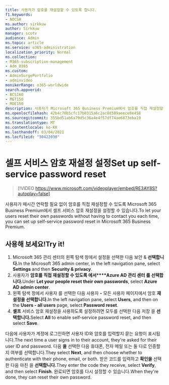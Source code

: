 ```yaml
---
title: 사용자가 암호를 재설정할 수 있도록 합니다.
f1.keywords:
- NOCSH
ms.author: sirkkuw
author: Sirkkuw
manager: scotv
audience: Admin
ms.topic: article
ms.service: o365-administration
localization_priority: Normal
ms.collection:
- M365-subscription-management
- Adm_O365
ms.custom:
- AdminSurgePortfolio
- adminvideo
monikerRange: o365-worldwide
search.appverid:
- BCS160
- MET150
- MOE150
description: 사용자가 Microsoft 365 Business Premium에서 암호를 직접 재설정할 수 있도록 하는 방법을 배워야 합니다.
ms.openlocfilehash: 42b4c70b5cfc17b0315a6c2ac8d509aeece8e458
ms.sourcegitcommit: 355bd51ab6a79d5c36a4e4f57df74ae6873eba19
ms.translationtype: MT
ms.contentlocale: ko-KR
ms.lasthandoff: 03/04/2021
ms.locfileid: "50422030"
---
```

# <a name="set-up-self-service-password-reset"></a><span data-ttu-id="6ebed-103">셀프 서비스 암호 재설정 설정</span><span class="sxs-lookup"><span data-stu-id="6ebed-103">Set up self-service password reset</span></span>

> [!VIDEO https://www.microsoft.com/videoplayer/embed/RE3AY8S?autoplay=false]

<span data-ttu-id="6ebed-104">사용자가 매시간 연락할 필요 없이 암호를 직접 재설정할 수 있도록 Microsoft 365 Business Premium에서 셀프 서비스 암호 재설정을 설정할 수 있습니다.</span><span class="sxs-lookup"><span data-stu-id="6ebed-104">To let your users reset their own passwords without having to contact you each time, you can set up self-service password reset in Microsoft 365 Business Premium.</span></span>

## <a name="try-it"></a><span data-ttu-id="6ebed-105">사용해 보세요!</span><span class="sxs-lookup"><span data-stu-id="6ebed-105">Try it!</span></span>

1. <span data-ttu-id="6ebed-106">Microsoft 365 관리 센터의 왼쪽 탐색 창에서  설정을 선택한 다음 보안 & **선택합니다.**</span><span class="sxs-lookup"><span data-stu-id="6ebed-106">In the Microsoft 365 admin center, in the left navigation pane, select **Settings** and then **Security & privacy**.</span></span>
1. <span data-ttu-id="6ebed-107">사용자가 **암호를 직접 재설정할 수 있도록 에서\*\*\*\*Azure AD 관리 센터 를 선택합니다.**</span><span class="sxs-lookup"><span data-stu-id="6ebed-107">Under **Let your people reset their own passwords**, select **Azure AD admin center**.</span></span>
1. <span data-ttu-id="6ebed-108">왼쪽 탐색 창에서 사용자 를 선택한 다음 사용자 **-** 모든 사용자 페이지에서 암호 **재설정을 선택합니다.**</span><span class="sxs-lookup"><span data-stu-id="6ebed-108">In the left navigation pane, select **Users**, and then on the **Users - all users** page, select **Password reset**.</span></span>
1. <span data-ttu-id="6ebed-109">**셀프** 서비스 암호 재설정을 사용하도록 설정하려면 모두를 선택한 다음 저장 을 **선택합니다.**</span><span class="sxs-lookup"><span data-stu-id="6ebed-109">Select **All** to enable self-service password reset, and then select **Save**.</span></span>

<span data-ttu-id="6ebed-110">다음에 사용자가 계정에 로그인하면 사용자 ID와 암호를 입력할지 묻는 요청이 표시됩니다.</span><span class="sxs-lookup"><span data-stu-id="6ebed-110">The next time a user signs in to their account, they're asked for their user ID and password.</span></span> <span data-ttu-id="6ebed-111">다음 **을** 선택한 다음 휴대폰, 전자 메일 또는 둘 다로 인증할지 여부를 선택합니다.</span><span class="sxs-lookup"><span data-stu-id="6ebed-111">They select **Next**, and then choose whether to authenticate with their phone, email, or both.</span></span> <span data-ttu-id="6ebed-112">받은 코드를 입력하고 **확인을** 선택한 다음 마친 을 **선택합니다.**</span><span class="sxs-lookup"><span data-stu-id="6ebed-112">They enter the code they receive, select **Verify**, and then select **Finish**.</span></span> <span data-ttu-id="6ebed-113">완료되면 암호를 다시 설정할 수 있습니다.</span><span class="sxs-lookup"><span data-stu-id="6ebed-113">When they're done, they can reset their own password.</span></span>
